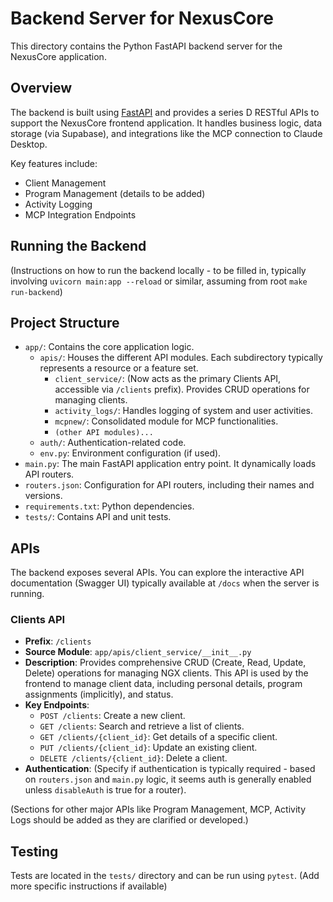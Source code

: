 # Backend Server for NexusCore

This directory contains the Python FastAPI backend server for the NexusCore application.

## Overview

The backend is built using [FastAPI](https://fastapi.tiangolo.com/) and provides a series D RESTful APIs to support the NexusCore frontend application. It handles business logic, data storage (via Supabase), and integrations like the MCP connection to Claude Desktop.

Key features include:
- Client Management
- Program Management (details to be added)
- Activity Logging
- MCP Integration Endpoints

## Running the Backend

(Instructions on how to run the backend locally - to be filled in, typically involving `uvicorn main:app --reload` or similar, assuming from root `make run-backend`)

## Project Structure

- `app/`: Contains the core application logic.
  - `apis/`: Houses the different API modules. Each subdirectory typically represents a resource or a feature set.
    - `client_service/`: (Now acts as the primary Clients API, accessible via `/clients` prefix). Provides CRUD operations for managing clients.
    - `activity_logs/`: Handles logging of system and user activities.
    - `mcpnew/`: Consolidated module for MCP functionalities.
    - `(other API modules)...`
  - `auth/`: Authentication-related code.
  - `env.py`: Environment configuration (if used).
- `main.py`: The main FastAPI application entry point. It dynamically loads API routers.
- `routers.json`: Configuration for API routers, including their names and versions.
- `requirements.txt`: Python dependencies.
- `tests/`: Contains API and unit tests.

## APIs

The backend exposes several APIs. You can explore the interactive API documentation (Swagger UI) typically available at `/docs` when the server is running.

### Clients API

- **Prefix**: `/clients`
- **Source Module**: `app/apis/client_service/__init__.py`
- **Description**: Provides comprehensive CRUD (Create, Read, Update, Delete) operations for managing NGX clients. This API is used by the frontend to manage client data, including personal details, program assignments (implicitly), and status.
- **Key Endpoints**:
    - `POST /clients`: Create a new client.
    - `GET /clients`: Search and retrieve a list of clients.
    - `GET /clients/{client_id}`: Get details of a specific client.
    - `PUT /clients/{client_id}`: Update an existing client.
    - `DELETE /clients/{client_id}`: Delete a client.
- **Authentication**: (Specify if authentication is typically required - based on `routers.json` and `main.py` logic, it seems auth is generally enabled unless `disableAuth` is true for a router).

(Sections for other major APIs like Program Management, MCP, Activity Logs should be added as they are clarified or developed.)

## Testing

Tests are located in the `tests/` directory and can be run using `pytest`.
(Add more specific instructions if available)
